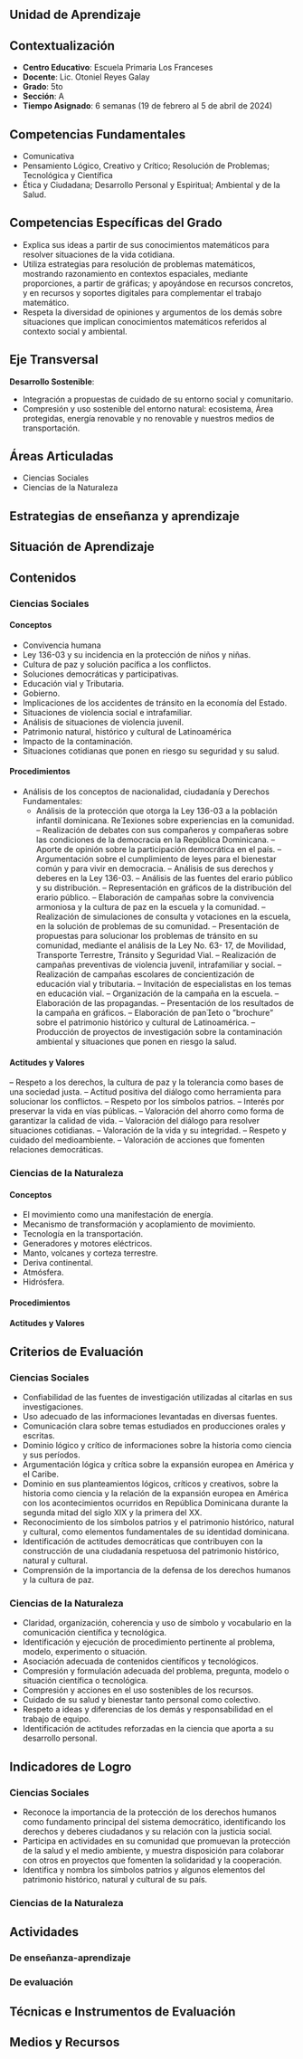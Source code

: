 ## Unidad de Aprendizaje

## Contextualizaci&oacute;n

- **Centro Educativo**: Escuela Primaria Los Franceses
- **Docente**: Lic. Otoniel Reyes Galay
- **Grado**: 5to
- **Sección**: A
- **Tiempo Asignado**: 6 semanas (19 de febrero al 5 de abril de 2024)

## Competencias Fundamentales

- Comunicativa
- Pensamiento Lógico, Creativo y Crítico; Resolución de Problemas; Tecnológica y Científica
- Ética y Ciudadana; Desarrollo Personal y Espiritual; Ambiental y de la Salud.

## Competencias Específicas del Grado

- Explica sus ideas a partir de sus conocimientos matemáticos para resolver situaciones de la vida cotidiana.
- Utiliza estrategias para resolución de problemas matemáticos, mostrando razonamiento en contextos espaciales, mediante proporciones, a partir de gráficas; y apoyándose en recursos concretos, y en recursos y soportes digitales para complementar el trabajo matemático.
- Respeta la diversidad de opiniones y argumentos de los demás sobre situaciones que implican conocimientos matemáticos referidos al contexto social y ambiental.

## Eje Transversal

**Desarrollo Sostenible**:
- Integración a propuestas de cuidado de su entorno social y comunitario.
- Compresión y uso sostenible del entorno natural: ecosistema, Área protegidas, energía renovable y no renovable y nuestros medios de transportación.

## Áreas Articuladas

- Ciencias Sociales
- Ciencias de la Naturaleza

## Estrategias de enseñanza y aprendizaje

## Situación de Aprendizaje

## Contenidos

### Ciencias Sociales

#### Conceptos

- Convivencia humana
- Ley 136-03 y su incidencia en la protección de niños y niñas.
- Cultura de paz y solución pacífica a los conflictos.
- Soluciones democráticas y participativas.
- Educación vial y Tributaria.
- Gobierno.
- Implicaciones de los accidentes de tránsito en la economía del Estado.
- Situaciones de violencia social e intrafamiliar.
- Análisis de situaciones de violencia juvenil.
- Patrimonio natural, histórico y cultural de Latinoamérica
- Impacto de la contaminación.
- Situaciones cotidianas que ponen en riesgo su seguridad y su salud.

#### Procedimientos

- Análisis de los conceptos de nacionalidad, ciudadanía y Derechos Fundamentales:
	- Análisis de la protección que otorga la Ley 136-03 a la población infantil dominicana. Reexiones sobre experiencias en la comunidad.
	– Realización de debates con sus compañeros y compañeras sobre las condiciones de la democracia en la República Dominicana.
	– Aporte de opinión sobre la participación democrática en el país.
	– Argumentación sobre el cumplimiento de leyes para el bienestar común y para vivir en democracia.
	– Análisis de sus derechos y deberes en la Ley 136-03.
	– Análisis de las fuentes del erario público y su distribución.
	– Representación en gráficos de la distribución del erario público.
	– Elaboración de campañas sobre la convivencia armoniosa y la cultura de paz en la escuela y la comunidad.
	– Realización de simulaciones de consulta y votaciones en la escuela, en la solución de problemas de su comunidad.
	– Presentación de propuestas para solucionar los problemas de tránsito en su comunidad, mediante el análisis de la Ley No. 63- 17, de Movilidad, Transporte Terrestre, Tránsito y Seguridad Vial.
	– Realización de campañas preventivas de violencia juvenil, intrafamiliar y social.
	– Realización de campañas escolares de concientización de educación vial y tributaria.
	– Invitación de especialistas en los temas en educación vial.
	– Organización de la campaña en la escuela.
	– Elaboración de las propagandas.
	– Presentación de los resultados de la campaña en gráficos.
	– Elaboración de paneto o ”brochure” sobre el patrimonio histórico y cultural de Latinoamérica.
	– Producción de proyectos de investigación sobre la contaminación ambiental y situaciones que ponen en riesgo la salud.

#### Actitudes y Valores

– Respeto a los derechos, la cultura de paz y la tolerancia como bases de una sociedad justa.
– Actitud positiva del diálogo como herramienta para solucionar los conflictos.
– Respeto por los símbolos patrios.
– Interés por preservar la vida en vías públicas.
– Valoración del ahorro como forma de garantizar la calidad de vida.
– Valoración del diálogo para resolver situaciones cotidianas.
– Valoración de la vida y su integridad.
– Respeto y cuidado del medioambiente.
– Valoración de acciones que fomenten relaciones democráticas.

### Ciencias de la Naturaleza

#### Conceptos

- El movimiento como una manifestación de energía.
- Mecanismo de transformación y acoplamiento de movimiento.
- Tecnología en la transportación.
- Generadores y motores eléctricos.
- Manto, volcanes y corteza terrestre.
- Deriva continental.
- Atmósfera.
- Hidrósfera.

#### Procedimientos

#### Actitudes y Valores

## Criterios de Evaluación

### Ciencias Sociales

- Confiabilidad de las fuentes de investigación utilizadas al citarlas en sus investigaciones.
- Uso adecuado de las informaciones levantadas en diversas fuentes.
- Comunicación clara sobre temas estudiados en producciones orales y escritas.
- Dominio lógico y crítico de informaciones sobre la historia como ciencia y sus períodos.
- Argumentación lógica y crítica sobre la expansión europea en América y el Caribe.
- Dominio en sus planteamientos lógicos, críticos y creativos, sobre la historia como ciencia y la relación de la expansión europea en América con los acontecimientos ocurridos en República Dominicana durante la segunda mitad del siglo XIX y la primera del XX.
- Reconocimiento de los símbolos patrios y el patrimonio histórico, natural y cultural, como elementos fundamentales de su identidad dominicana.
- Identificación de actitudes democráticas que contribuyen con la construcción de una ciudadanía respetuosa del patrimonio histórico, natural y cultural.
- Comprensión de la importancia de la defensa de los derechos humanos y la cultura de paz.

### Ciencias de la Naturaleza

- Claridad, organización, coherencia y uso de símbolo y vocabulario en la comunicación científica y tecnológica.
- Identificación y ejecución de procedimiento pertinente al problema, modelo, experimento o situación.
- Asociación adecuada de contenidos científicos y tecnológicos.
- Compresión y formulación adecuada del problema, pregunta, modelo o situación científica o tecnológica.
- Compresión y acciones en el uso sostenibles de los recursos.
- Cuidado de su salud y bienestar tanto personal como colectivo.
- Respeto a ideas y diferencias de los demás y responsabilidad en el trabajo de equipo.
- Identificación de actitudes reforzadas en la ciencia que aporta a su desarrollo personal.

## Indicadores de Logro

### Ciencias Sociales

- Reconoce la importancia de la protección de los derechos humanos como fundamento principal del sistema democrático, identificando los derechos y deberes ciudadanos y su relación con la justicia social.
- Participa en actividades en su comunidad que promuevan la protección de la salud y el medio ambiente, y muestra disposición para colaborar con otros en proyectos que fomenten la solidaridad y la cooperación.
- Identifica y nombra los símbolos patrios y algunos elementos del patrimonio histórico, natural y cultural de su país.

### Ciencias de la Naturaleza

## Actividades

### De enseñanza-aprendizaje

### De evaluación

## Técnicas e Instrumentos de Evaluación

## Medios y Recursos
